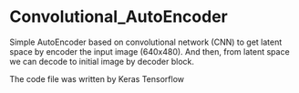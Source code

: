 # Convolutional_AutoEncoder
Simple AutoEncoder based on convolutional network (CNN) to get latent space by encoder the input image (640x480). And then, from latent space we can decode to initial image by decoder block.

The code file was written by Keras Tensorflow
